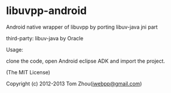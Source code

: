 libuvpp-android
===============

Android native wrapper of libuvpp by porting libuv-java jni part

third-party: libuv-java by Oracle


Usage:

  clone the code, open Android eclipse ADK and import the project.


(The MIT License)

Copyright (c) 2012-2013 Tom Zhou(iwebpp@gmail.com)

